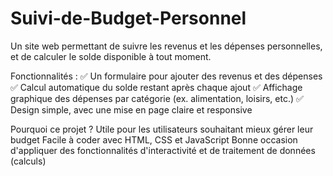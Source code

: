# Suivi-de-Budget-Personnel
Un site web permettant de suivre les revenus et les dépenses personnelles, et de calculer le solde disponible à tout moment.

Fonctionnalités :
✅ Un formulaire pour ajouter des revenus et des dépenses
✅ Calcul automatique du solde restant après chaque ajout
✅ Affichage graphique des dépenses par catégorie (ex. alimentation, loisirs, etc.)
✅ Design simple, avec une mise en page claire et responsive

Pourquoi ce projet ?
Utile pour les utilisateurs souhaitant mieux gérer leur budget
Facile à coder avec HTML, CSS et JavaScript
Bonne occasion d'appliquer des fonctionnalités d'interactivité et de traitement de données (calculs)
